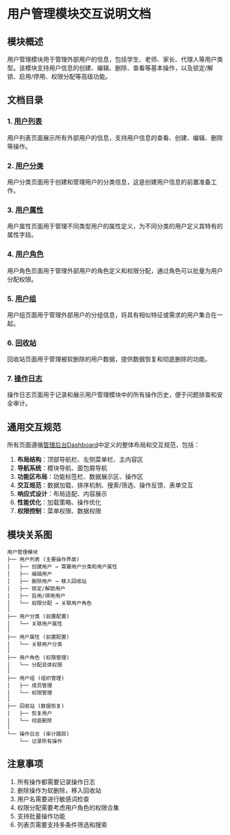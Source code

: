 # 用户管理模块交互说明文档

## 模块概述
用户管理模块用于管理外部用户的信息，包括学生、老师、家长、代理人等用户类型。该模块支持用户信息的创建、编辑、删除、查看等基本操作，以及锁定/解锁、启用/停用、权限分配等高级功能。

## 文档目录

### 1. [用户列表](./用户列表.md)
用户列表页面展示所有外部用户的信息，支持用户信息的查看、创建、编辑、删除等操作。

### 2. [用户分类](./用户分类.md)
用户分类页面用于创建和管理用户的分类信息，这是创建用户信息的前置准备工作。

### 3. [用户属性](./用户属性.md)
用户属性页面用于管理不同类型用户的属性定义，为不同分类的用户定义其特有的属性字段。

### 4. [用户角色](./用户角色.md)
用户角色页面用于管理外部用户的角色定义和权限分配，通过角色可以批量为用户分配权限。

### 5. [用户组](./用户组.md)
用户组页面用于管理外部用户的分组信息，将具有相似特征或需求的用户集合在一起。

### 6. [回收站](./回收站.md)
回收站页面用于管理被软删除的用户数据，提供数据恢复和彻底删除的功能。

### 7. [操作日志](./操作日志.md)
操作日志页面用于记录和展示用户管理模块中的所有操作历史，便于问题排查和安全审计。

## 通用交互规范

所有页面遵循[管理后台Dashboard](../dashboard.md)中定义的整体布局和交互规范，包括：

1. **布局结构**：顶部导航栏、左侧菜单栏、主内容区
2. **导航系统**：模块导航、面包屑导航
3. **功能区布局**：功能标签栏、数据展示区、操作区
4. **交互规范**：数据加载、排序机制、搜索/筛选、操作反馈、表单交互
5. **响应式设计**：布局适配、内容展示
6. **性能优化**：加载策略、操作优化
7. **权限控制**：菜单权限、数据权限

## 模块关系图

```
用户管理模块
├── 用户列表 (主要操作界面)
│   ├── 创建用户 → 需要用户分类和用户属性
│   ├── 编辑用户
│   ├── 删除用户 → 移入回收站
│   ├── 锁定/解锁用户
│   ├── 启用/停用用户
│   └── 权限分配 → 关联用户角色
│
├── 用户分类 (前置配置)
│   └── 关联用户属性
│
├── 用户属性 (前置配置)
│   └── 关联用户分类
│
├── 用户角色 (权限管理)
│   └── 分配具体权限
│
├── 用户组 (组织管理)
│   ├── 成员管理
│   └── 权限管理
│
├── 回收站 (数据恢复)
│   ├── 恢复用户
│   └── 彻底删除
│
└── 操作日志 (审计跟踪)
    └── 记录所有操作
```

## 注意事项

1. 所有操作都需要记录操作日志
2. 删除操作为软删除，移入回收站
3. 用户名需要进行敏感词检查
4. 权限分配需要考虑用户角色的权限合集
5. 支持批量操作功能
6. 列表页需要支持多条件筛选和搜索